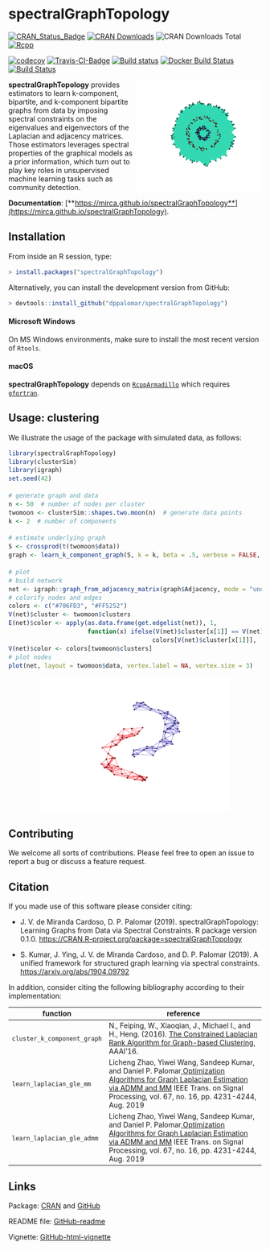 <!-- README.md is generated from README.Rmd. Please edit that file -->
spectralGraphTopology
=====================

[![CRAN\_Status\_Badge](https://www.r-pkg.org/badges/version/spectralGraphTopology)](https://cran.r-project.org/package=spectralGraphTopology)
[![CRAN
Downloads](https://cranlogs.r-pkg.org/badges/spectralGraphTopology)](https://cran.r-project.org/package=spectralGraphTopology)
![CRAN Downloads
Total](https://cranlogs.r-pkg.org/badges/grand-total/spectralGraphTopology?color=brightgreen)
[![Rcpp](https://img.shields.io/badge/powered%20by-Rcpp-orange.svg?style=flat)](http://www.rcpp.org/)

[![codecov](https://codecov.io/gh/mirca/spectralGraphTopology/branch/master/graph/badge.svg)](https://codecov.io/gh/mirca/spectralGraphTopology)
[![Travis-CI-Badge](https://travis-ci.org/mirca/spectralGraphTopology.svg?branch=master)](https://travis-ci.org/mirca/spectralGraphTopology)
[![Build
status](https://ci.appveyor.com/api/projects/status/vr62ddvc9xoabnwy?svg=true)](https://ci.appveyor.com/project/mirca/spectralgraphtopology-j05c9)
[![Docker Build
Status](https://img.shields.io/docker/cloud/build/mirca/spectralgraphtopology.svg)](https://hub.docker.com/r/mirca/spectralgraphtopology/)
[![Build
Status](https://dev.azure.com/jvmirca/spectralGraphTopology/_apis/build/status/mirca.spectralGraphTopology?branchName=master)](https://dev.azure.com/jvmirca/spectralGraphTopology/_build/latest?definitionId=1&branchName=master)

<a href="https://mirca.github.io/spectralGraphTopology"><img style="float: right;" width="250" src="./man/figures//circles3_reduced.gif" align="right" /></a>

**spectralGraphTopology** provides estimators to learn k-component,
bipartite, and k-component bipartite graphs from data by imposing
spectral constraints on the eigenvalues and eigenvectors of the
Laplacian and adjacency matrices. Those estimators leverages spectral
properties of the graphical models as a prior information, which turn
out to play key roles in unsupervised machine learning tasks such as
community detection.

**Documentation**:
[**https://mirca.github.io/spectralGraphTopology**](https://mirca.github.io/spectralGraphTopology).

Installation
------------

From inside an R session, type:

``` r
> install.packages("spectralGraphTopology")
```

Alternatively, you can install the development version from GitHub:

``` r
> devtools::install_github("dppalomar/spectralGraphTopology")
```

#### Microsoft Windows

On MS Windows environments, make sure to install the most recent version
of `Rtools`.

#### macOS

**spectralGraphTopology** depends on
[`RcppArmadillo`](https://github.com/RcppCore/RcppArmadillo) which
requires [`gfortran`](https://CRAN.R-project.org/bin/macosx/tools/).

Usage: clustering
-----------------

We illustrate the usage of the package with simulated data, as follows:

``` r
library(spectralGraphTopology)
library(clusterSim)
library(igraph)
set.seed(42)

# generate graph and data
n <- 50  # number of nodes per cluster
twomoon <- clusterSim::shapes.two.moon(n)  # generate data points
k <- 2  # number of components

# estimate underlying graph
S <- crossprod(t(twomoon$data))
graph <- learn_k_component_graph(S, k = k, beta = .5, verbose = FALSE, abstol = 1e-3)

# plot
# build network
net <- igraph::graph_from_adjacency_matrix(graph$Adjacency, mode = "undirected", weighted = TRUE)
# colorify nodes and edges
colors <- c("#706FD3", "#FF5252")
V(net)$cluster <- twomoon$clusters
E(net)$color <- apply(as.data.frame(get.edgelist(net)), 1,
                      function(x) ifelse(V(net)$cluster[x[1]] == V(net)$cluster[x[2]],
                                        colors[V(net)$cluster[x[1]]], '#000000'))
V(net)$color <- colors[twomoon$clusters]
# plot nodes
plot(net, layout = twomoon$data, vertex.label = NA, vertex.size = 3)
```

<img src="man/figures/README-plot_k_component-1.png" width="75%" style="display: block; margin: auto;" />

Contributing
------------

We welcome all sorts of contributions. Please feel free to open an issue
to report a bug or discuss a feature request.

Citation
--------

If you made use of this software please consider citing:

-   J. V. de Miranda Cardoso, D. P. Palomar (2019).
    spectralGraphTopology: Learning Graphs from Data via Spectral
    Constraints. R package version 0.1.0.
    <https://CRAN.R-project.org/package=spectralGraphTopology>

-   S. Kumar, J. Ying, J. V. de Miranda Cardoso, and D. P. Palomar
    (2019). A unified framework for structured graph learning via
    spectral constraints. <https://arxiv.org/abs/1904.09792>

In addition, consider citing the following bibliography according to
their implementation:

<table>
<colgroup>
<col style="width: 9%" />
<col style="width: 90%" />
</colgroup>
<thead>
<tr class="header">
<th><strong>function</strong></th>
<th><strong>reference</strong></th>
</tr>
</thead>
<tbody>
<tr class="odd">
<td><code>cluster_k_component_graph</code></td>
<td>N., Feiping, W., Xiaoqian, J., Michael I., and H., Heng. (2016). <a href="https://dl.acm.org/citation.cfm?id=3016100.3016174">The Constrained Laplacian Rank Algorithm for Graph-based Clustering</a>, AAAI’16.</td>
</tr>
<tr class="even">
<td><code>learn_laplacian_gle_mm</code></td>
<td>Licheng Zhao, Yiwei Wang, Sandeep Kumar, and Daniel P. Palomar,<a href="https://palomar.home.ece.ust.hk/papers/2019/ZhaoWangKumarPalomar-TSP2019.pdf">Optimization Algorithms for Graph Laplacian Estimation via ADMM and MM</a> IEEE Trans. on Signal Processing, vol. 67, no. 16, pp. 4231-4244, Aug. 2019</td>
</tr>
<tr class="odd">
<td><code>learn_laplacian_gle_admm</code></td>
<td>Licheng Zhao, Yiwei Wang, Sandeep Kumar, and Daniel P. Palomar,<a href="https://palomar.home.ece.ust.hk/papers/2019/ZhaoWangKumarPalomar-TSP2019.pdf">Optimization Algorithms for Graph Laplacian Estimation via ADMM and MM</a> IEEE Trans. on Signal Processing, vol. 67, no. 16, pp. 4231-4244, Aug. 2019</td>
</tr>
</tbody>
</table>

Links
-----

Package:
[CRAN](https://CRAN.R-project.org/package=spectralGraphTopology) and
[GitHub](https://github.com/dppalomar/spectralGraphTopology)

README file:
[GitHub-readme](https://github.com/dppalomar/spectralGraphTopology/blob/master/README.md)

Vignette:
[GitHub-html-vignette](https://raw.githack.com/dppalomar/spectralGraphTopology/master/vignettes/SpectralGraphTopology.html)

